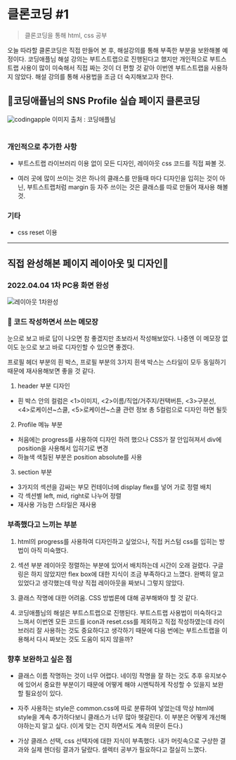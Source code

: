 # 클론코딩 #1

> 클론코딩을 통해 html, css 공부

오늘 따라할 클론코딩은 직접 만들어 본 후, 해설강의를 통해 부족한 부분을 보완해볼 예정이다.
코딩애플님 해설 강의는 부트스트랩으로 진행된다고 했지만 개인적으로 부트스트랩 사용이 많이 미숙해서 직접 짜는 것이 더 편할 것 같아 이번엔 부트스트랩을 사용하지 않았다. 해설 강의를 통해 사용법을 조금 더 숙지해보고자 한다.

## 🍎코딩애플님의 SNS Profile 실습 페이지 클론코딩

![codingapple](https://user-images.githubusercontent.com/48672106/161401308-a8b4e1a9-ebbf-4557-8a79-66d5ab05f2d2.PNG)
이미지 출처 : 코딩애플님
<br><br>

### 개인적으로 추가한 사항

- 부트스트랩 라이브러리 이용 없이 모든 디자인, 레이아웃 css 코드를 직접 짜볼 것.

- 여러 곳에 많이 쓰이는 것은 하나의 클래스를 만들때 마다 디자인을 입히는 것이 아닌, 부트스트랩처럼 margin 등 자주 쓰이는 것은 클래스를 따로 만들어 재사용 해볼 것.

### 기타

- css reset 이용

---

## 직접 완성해본 페이지 레이아웃 및 디자인🌸

### 2022.04.04 1차 PC용 화면 완성

![레이아웃 1차완성](https://user-images.githubusercontent.com/48672106/161456335-68949f6d-bbc1-44cc-95b9-7ad2396bfd40.png)

### 📖 코드 작성하면서 쓰는 메모장

눈으로 보고 바로 답이 나오면 참 좋겠지만 초보라서 작성해보았다.
나중엔 이 메모장 없이도 눈으로 보고 바로 디자인할 수 있으면 좋겠다.

프로필 헤더 부분의 흰 박스, 프로필 부분의 3가지 흰색 박스는
스타일이 모두 동일하기 때문에 재사용해보면 좋을 것 같다.

1. header 부분 디자인

- 흰 박스 안의 컬럼은 <1>이미지, <2>이름/직업/거주지/컨택버튼, <3>구분선, <4>로케이션~스쿨, <5>로케이션~스쿨 관련 정보 총 5컬럼으로 디자인 하면 될듯

2. Profile 메뉴 부분

- 처음에는 progress를 사용하여 디자인 하려 했으나 CSS가 잘 안입혀져서 div에 position을 사용해서 입히기로 변경
- 하늘색 색칠된 부분은 position absolute를 사용

3. section 부분

- 3가지의 섹션을 감싸는 부모 컨테이너에 display flex를 넣어 가로 정렬 배치
- 각 섹션별 left, mid, right로 나누어 정렬
- 재사용 가능한 스타일은 재사용

### 부족했다고 느끼는 부분

1. html의 progress를 사용하여 디자인하고 싶었으나,
   직접 커스텀 css를 입히는 방법이 아직 미숙했다.

2. 섹션 부분 레이아웃 정렬하는 부분에 있어서 배치하는데 시간이 오래 걸렸다.
   구글링은 하지 않았지만 flex box에 대한 지식이 조금 부족하다고 느꼈다. 완벽히 알고 있었다고 생각했는데 막상 직접 레이아웃을 짜보니 그렇지 않았다.

3. 클래스 작명에 대한 어려움. CSS 방법론에 대해 공부해봐야 할 것 같다.
4. 코딩애플님의 해설은 부트스트랩으로 진행된다. 부트스트랩 사용법이 미숙하다고 느껴서 이번엔 모든 코드를 icon과 reset.css를 제외하고 직접 작성하였는데 라이브러리 잘 사용하는 것도 중요하다고 생각하기 때문에 다음 번에는 부트스트랩을 이용해서 다시 짜보는 것도 도움이 되지 않을까?

### 향후 보완하고 싶은 점

- 클래스 이름 작명하는 것이 너무 어렵다. 네이밍 작명을 잘 하는 것도 추후 유지보수에 있어서 중요한 부분이기 때문에 어떻게 해야 시멘틱하게 작성할 수 있을지 보완할 필요성이 있다.

- 자주 사용하는 style은 common.css에 따로 분류하여 넣었는데 막상 html에 style을 계속 추가하다보니 클래스가 너무 많아 헷갈린다. 이 부분은 어떻게 개선해야하는지 알고 싶다. (이게 맞는 건지 하면서도 계속 의문이 든다.)

- 가상 클래스 선택, css 선택자에 대한 지식이 부족했다. 내가 머릿속으로 구상한 결과와 실제 렌더링 결과가 달랐다. 셀렉터 공부가 필요하다고 절실히 느꼈다.
